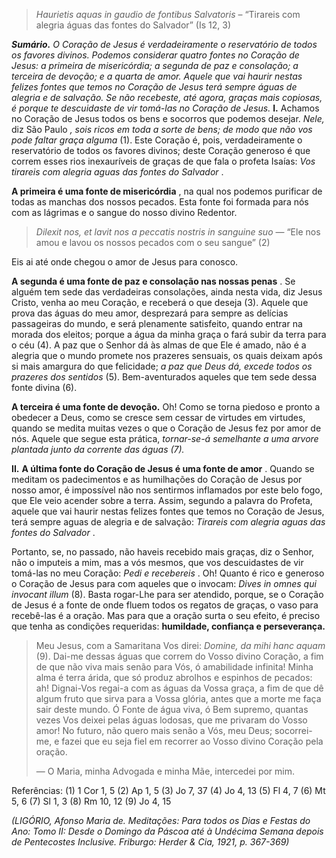 > *Haurietis aquas in gaudio de fontibus Salvatoris* – “Tirareis com alegria águas das fontes do Salvador” (Is 12, 3)

***Sumário.** O Coração de Jesus é verdadeiramente o reservatório de todos os favores divinos. Podemos considerar quatro fontes no Coração de Jesus: a primeira de misericórdia; a segunda de paz e consolação; a terceira de devoção; e a quarta de amor. Aquele que vai haurir nestas felizes fontes que temos no Coração de Jesus terá sempre águas de alegria e de salvação. Se não recebeste, até agora, graças mais copiosas, é porque te descuidaste de vir tomá-las no Coração de Jesus.* **I.** Achamos no Coração de Jesus todos os bens e socorros que podemos desejar. *Nele,* diz São Paulo *, sois ricos em toda a sorte de bens; de modo que não vos pode faltar graça alguma* (1). Este Coração é, pois, verdadeiramente o reservatório de todos os favores divinos; deste Coração generoso é que correm esses rios inexauríveis de graças de que fala o profeta Isaías: *Vos tirareis com alegria aguas das fontes do Salvador* .

**A primeira é uma fonte de misericórdia** , na qual nos podemos purificar de todas as manchas dos nossos pecados. Esta fonte foi formada para nós com as lágrimas e o sangue do nosso divino Redentor.

> *Dilexit nos, et lavit nos a peccatis nostris in sanguine suo* — “Ele nos amou e lavou os nossos pecados com o seu sangue” (2)

Eis ai até onde chegou o amor de Jesus para conosco.

**A segunda é uma fonte de paz e consolação nas nossas penas** . Se alguém tem sede das verdadeiras consolações, ainda nesta vida, diz Jesus Cristo, venha ao meu Coração, e receberá o que deseja (3). Aquele que prova das águas do meu amor, desprezará para sempre as delícias passageiras do mundo, e será plenamente satisfeito, quando entrar na morada dos eleitos; porque a água da minha graça o fará subir da terra para o céu (4). A paz que o Senhor dá às almas de que Ele é amado, não é a alegria que o mundo promete nos prazeres sensuais, os quais deixam após si mais amargura do que felicidade; *a paz que Deus dá, excede todos os prazeres dos sentidos* (5). Bem-aventurados aqueles que tem sede dessa fonte divina (6).

**A terceira é uma fonte de devoção.** Oh! Como se torna piedoso e pronto a obedecer a Deus, como se cresce sem cessar de virtudes em virtudes, quando se medita muitas vezes o que o Coração de Jesus fez por amor de nós. Aquele que segue esta prática, *tornar-se-á semelhante a uma arvore plantada junto da corrente das águas (7).*

**II.** **A última fonte do Coração de Jesus é uma fonte de amor** . Quando se meditam os padecimentos e as humilhações do Coração de Jesus por nosso amor, é impossível não nos sentirmos inflamados por este belo fogo, que Ele veio acender sobre a terra. Assim, segundo a palavra do Profeta, aquele que vai haurir nestas felizes fontes que temos no Coração de Jesus, terá sempre aguas de alegria e de salvação: *Tirareis com alegria aguas das fontes do Salvador* .

Portanto, se, no passado, não haveis recebido mais graças, diz o Senhor, não o imputeis a mim, mas a vós mesmos, que vos descuidastes de vir tomá-las no meu Coração: *Pedi e recebereis* . Oh! Quanto é rico e generoso o Coração de Jesus para com aqueles que o invocam: *Dives in omnes qui invocant illum* (8). Basta rogar-Lhe para ser atendido, porque, se o Coração de Jesus é a fonte de onde fluem todos os regatos de graças, o vaso para recebê-las é a oração. Mas para que a oração surta o seu efeito, é preciso que tenha as condições requeridas: **humildade, confiança e perseverança.**

> Meu Jesus, com a Samaritana Vos direi: *Domine, da mihi hanc aquam* (9). Dai-me dessas águas que correm do Vosso divino Coração, a fim de que não viva mais senão para Vós, ó amabilidade infinita! Minha alma é terra árida, que só produz abrolhos e espinhos de pecados: ah! Dignai-Vos regai-a com as águas da Vossa graça, a fim de que dê algum fruto que sirva para a Vossa glória, antes que a morte me faça sair deste mundo. Ó Fonte de água viva, ó Bem supremo, quantas vezes Vos deixei pelas águas lodosas, que me privaram do Vosso amor! No futuro, não quero mais senão a Vós, meu Deus; socorrei-me, e fazei que eu seja fiel em recorrer ao Vosso divino Coração pela oração.
>
> — O Maria, minha Advogada e minha Mãe, intercedei por mim.

Referências: (1) 1 Cor 1, 5 (2) Ap 1, 5 (3) Jo 7, 37 (4) Jo 4, 13 (5) Fl 4, 7 (6) Mt 5, 6 (7) Sl 1, 3 (8) Rm 10, 12 (9) Jo 4, 15

*(LIGÓRIO, Afonso Maria de. Meditações: Para todos os Dias e Festas do Ano: Tomo II: Desde o Domingo da Páscoa até à Undécima Semana depois de Pentecostes Inclusive. Friburgo: Herder & Cia, 1921, p. 367-369)*
